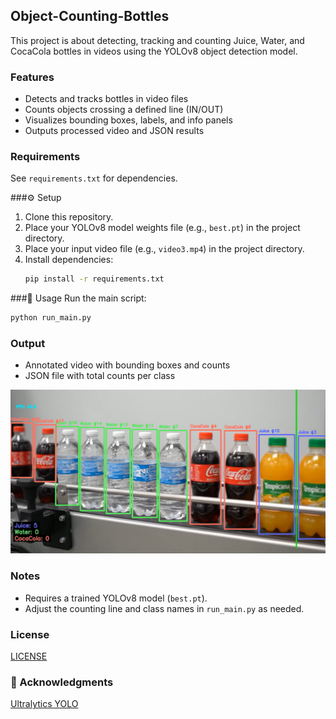 ## Object-Counting-Bottles

This project is about detecting, tracking and counting Juice, Water, and CocaCola bottles in videos using the YOLOv8 object detection model. 

### Features
- Detects and tracks bottles in video files
- Counts objects crossing a defined line (IN/OUT)
- Visualizes bounding boxes, labels, and info panels
- Outputs processed video and JSON results

### Requirements
See `requirements.txt` for dependencies.

###⚙️ Setup
1. Clone this repository.
2. Place your YOLOv8 model weights file (e.g., `best.pt`) in the project directory.
3. Place your input video file (e.g., `video3.mp4`) in the project directory.
4. Install dependencies:
   ```bash
   pip install -r requirements.txt
   ```

###🚀 Usage
Run the main script:
```bash
python run_main.py
```

### Output
- Annotated video with bounding boxes and counts
- JSON file with total counts per class

![Sample Output](results/img2.png)

### Notes
- Requires a trained YOLOv8 model (`best.pt`).
- Adjust the counting line and class names in `run_main.py` as needed.

### License

[LICENSE](LICENSE) 

### 🙏 Acknowledgments
[Ultralytics YOLO](https://github.com/ultralytics/ultralytics)

